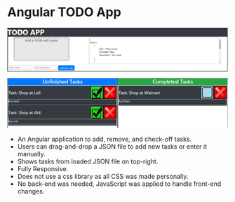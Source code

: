 # Angular TODO App

![alt text](https://github.com/tonyshaocs/AngularToDoAPP/blob/master/Example3.png)

<ul>
  <li>An Angular application to add, remove, and check-off tasks.</li>
  <li>Users can drag-and-drop a JSON file to add new tasks or enter it manually.</li>
  <li>Shows tasks from loaded JSON file on top-right.</li>
  <li>Fully Responsive.</li>
  <li>Does not use a css library as all CSS was made personally.</li>
  <li>No back-end was needed, JavaScript was applied to handle front-end changes. </li>
</ul>


